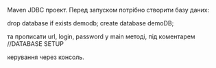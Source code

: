 Maven JDBC проект.
Перед запуском потрібно створити базу даних:

drop database if exists demodb;
create database demoDB; 

та прописати url, login, password у main методі, під коментарем //DATABASE SETUP

керування через консоль.
